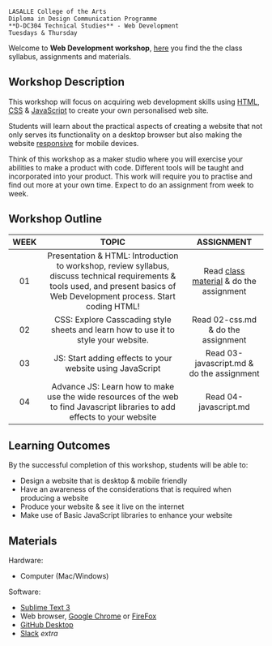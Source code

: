 	LASALLE College of the Arts
	Diploma in Design Communication Programme
	**D-DC304 Technical Studies** - Web Development
	Tuesdays & Thursday
	
Welcome to **Web Development workshop**, [here](https://github.com/intositeme/ts2016) you find the the class syllabus, assignments and materials.

## Workshop Description
This workshop will focus on acquiring web development skills using [HTML](https://developer.mozilla.org/en-US/docs/Web/Guide/HTML/Introduction), [CSS](https://developer.mozilla.org/en-US/docs/Web/Guide/CSS/Getting_started) & [JavaScript](https://developer.mozilla.org/en-US/Learn/Getting_started_with_the_web/JavaScript_basics) to create your own personalised web site. 

Students will learn about the practical aspects of creating a website that not only serves its functionality on a desktop browser but also making the website [responsive](https://developer.mozilla.org/en-US/docs/Web/Guide/Responsive_design) for mobile devices.

Think of this workshop as a maker studio where you will exercise your abilities to make a product with code. Different tools will be taught and incorporated into your product. This work will require you to practise and find out more at your own time. Expect to do an assignment from week to week.

## Workshop Outline

| WEEK | TOPIC | ASSIGNMENT     |
|:----:|:-----:|:--------------:|
|  01  | Presentation & HTML: Introduction to workshop, review syllabus, discuss technical requirements & tools used, and present basics of Web Development process. Start coding HTML! | Read [class material](https://github.com/intositeme/ts2016/tree/master/syllabus/01_Week-1) & do the assignment |
|  02  | CSS: Explore Casscading style sheets and learn how to use it to style your website. | Read 02-css.md & do the assignment |
|  03  | JS: Start adding effects to your website using JavaScript | Read 03-javascript.md & do the assignment |
|  04  | Advance JS: Learn how to make use the wide resources of the web to find Javascript libraries to add effects to your website | Read 04-javascript.md |

## Learning Outcomes
By the successful completion of this workshop, students will be able to:

* Design a website that is desktop & mobile friendly
* Have an awareness of the considerations that is required when producing a website
* Produce your website & see it live on the internet
* Make use of Basic JavaScript libraries to enhance your website


## Materials
Hardware:
* Computer (Mac/Windows)

Software:
* [Sublime Text 3](http://www.sublimetext.com/3)
* Web browser, [Google Chrome](https://www.google.com/chrome/) or [FireFox](https://www.mozilla.org/en-US/firefox/new/)
* [GitHub Desktop](https://desktop.github.com/)
* [Slack](https://slack.com/downloads) _extra_



